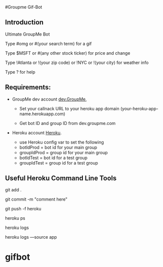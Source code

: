 #Groupme Gif-Bot

## Introduction

Ultimate GroupMe Bot

Type #omg or #(your search term) for a gif

Type $MSFT or #(any other stock ticker) for price and change

Type !Atlanta or !(your zip code) or !NYC or !(your city) for weather info

Type ? for help

## Requirements:

  * GroupMe dev account [dev.GroupMe](https://dev.groupme.com/session/new),
  
  	* Set your callnack URL to your heroku app domain (your-heroku-app-name.herokuapp.com)
  	
  	* Get bot ID and group ID from dev.groupme.com

  * Heroku account [Heroku](http://heroku.com).
  
  	* use Heroku config var to set the following
    * botIdProd = bot id for your main group
    * groupIdProd = group id for your main group
    * botIdTest = bot id for a test group
    * groupIdTest = group id for a test group

## Useful Heroku Command Line Tools

git add .

git commit -m "comment here"

git push -f heroku

heroku ps

heroku logs

heroku logs —source app

# gifbot
